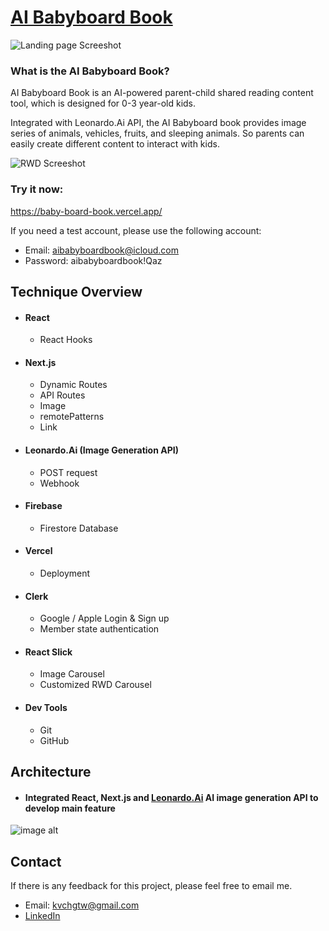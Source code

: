 # [AI Babyboard Book](https://baby-board-book.vercel.app/)

![Landing page Screeshot](https://github.com/kvchgtw/baby-board-book/assets/138418959/bfaae2a7-0bc0-4f98-96a9-5f0e952f3cab)

### What is the AI Babyboard Book?

AI Babyboard Book is an AI-powered parent-child shared reading content tool, which is designed for 0-3 year-old kids. 

Integrated with Leonardo.Ai API, the AI Babyboard book provides image series of animals, vehicles, fruits, and sleeping animals. So parents can easily create different content to interact with kids.

![RWD Screeshot](https://github.com/kvchgtw/baby-board-book/assets/138418959/d22c1ca4-f171-4ed3-86b4-f8528e73266c)

### Try it now: 
https://baby-board-book.vercel.app/

If you need a test account, please use the following account:
- Email: aibabyboardbook@icloud.com
- Password: aibabyboardbook!Qaz
## Technique Overview
- #### React
  - React Hooks
- #### Next.js
  - Dynamic Routes
  - API Routes
  - Image
  - remotePatterns
  - Link
- #### Leonardo.Ai (Image Generation API)
  - POST request
  - Webhook
- #### Firebase
  - Firestore Database
- #### Vercel
  - Deployment
- #### Clerk
  - Google / Apple Login & Sign up
  - Member state authentication
- #### React Slick
  - Image Carousel
  - Customized RWD Carousel
- #### Dev Tools
  - Git
  - GitHub



## Architecture
- #### Integrated React, Next.js and [Leonardo.Ai](https://app.leonardo.ai/) AI image generation API to develop main feature

![image alt](https://github.com/kvchgtw/baby-board-book/assets/138418959/c0fea2ae-1cef-4c22-899e-dc25d366e9d7)

## Contact
If there is any feedback for this project, please feel free to email me. 
- Email: kvchgtw@gmail.com
- [LinkedIn](https://www.linkedin.com/in/tin-wen-chang-a737b5a0/)

